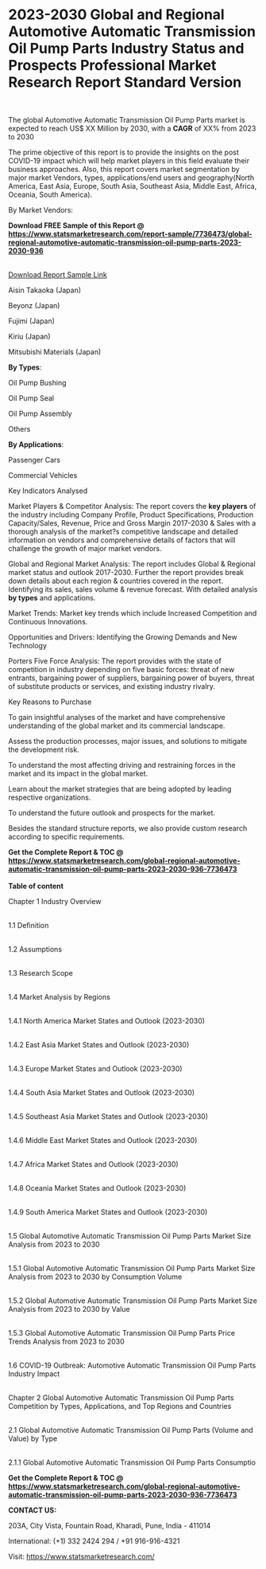 <h1>2023-2030 Global and Regional Automotive Automatic Transmission Oil Pump Parts Industry Status and Prospects Professional Market Research Report Standard Version</h1><br/><p>The global Automotive Automatic Transmission Oil Pump Parts market is expected to reach US$ XX Million by 2030, with a <strong>CAGR</strong> of XX% from 2023 to 2030</p><p>The prime objective of this report is to provide the insights on the post COVID-19 impact which will help market players in this field evaluate their business approaches. Also, this report covers market segmentation by major market Vendors, types, applications/end users and geography(North America, East Asia, Europe, South Asia, Southeast Asia, Middle East, Africa, Oceania, South America).</p><p>By Market Vendors:</p><div><b>Download FREE Sample of this Report @ <a href="https://www.statsmarketresearch.com/download-free-sample/7736473/global-regional-automotive-automatic-transmission-oil-pump-parts-2023-2030-936">https://www.statsmarketresearch.com/report-sample/7736473/global-regional-automotive-automatic-transmission-oil-pump-parts-2023-2030-936</a></b></div><br><p><a href="https://www.statsmarketresearch.com/download-free-sample/7736473/global-regional-automotive-automatic-transmission-oil-pump-parts-2023-2030-936">Download Report Sample Link</a></p><p>Aisin Takaoka (Japan)</p><p>Beyonz (Japan)</p><p>Fujimi (Japan)</p><p>Kiriu (Japan)</p><p>Mitsubishi Materials (Japan)</p><p><strong>By Types</strong>:</p><p>Oil Pump Bushing</p><p>Oil Pump Seal</p><p>Oil Pump Assembly</p><p>Others</p><p><strong><strong>By Applications</strong></strong>:</p><p>Passenger Cars</p><p>Commercial Vehicles</p><p>Key Indicators Analysed</p><p>Market Players & Competitor Analysis: The report covers the <strong>key players</strong> of the industry including Company Profile, Product Specifications, Production Capacity/Sales, Revenue, Price and Gross Margin 2017-2030 & Sales with a thorough analysis of the market?s competitive landscape and detailed information on vendors and comprehensive details of factors that will challenge the growth of major market vendors.</p><p>Global and Regional Market Analysis: The report includes Global & Regional market status and outlook 2017-2030. Further the report provides break down details about each region & countries covered in the report. Identifying its sales, sales volume & revenue forecast. With detailed analysis <strong>by types</strong> and applications.</p><p>Market Trends: Market key trends which include Increased Competition and Continuous Innovations.</p><p>Opportunities and Drivers: Identifying the Growing Demands and New Technology</p><p>Porters Five Force Analysis: The report provides with the state of competition in industry depending on five basic forces: threat of new entrants, bargaining power of suppliers, bargaining power of buyers, threat of substitute products or services, and existing industry rivalry.</p><p>Key Reasons to Purchase</p><p>To gain insightful analyses of the market and have comprehensive understanding of the global market and its commercial landscape.</p><p>Assess the production processes, major issues, and solutions to mitigate the development risk.</p><p>To understand the most affecting driving and restraining forces in the market and its impact in the global market.</p><p>Learn about the market strategies that are being adopted by leading respective organizations.</p><p>To understand the future outlook and prospects for the market.</p><p>Besides the standard structure reports, we also provide custom research according to specific requirements.</p><div><b>Get the Complete Report & TOC @ <a href="https://www.statsmarketresearch.com/global-regional-automotive-automatic-transmission-oil-pump-parts-2023-2030-936-7736473">https://www.statsmarketresearch.com/global-regional-automotive-automatic-transmission-oil-pump-parts-2023-2030-936-7736473</a></b></div><br><b>Table of content</b><p>Chapter 1 Industry Overview<br />
 
 <br>1.1 Definition<br />
 
 <br>1.2 Assumptions<br />
 
 <br>1.3 Research Scope<br />
 
 <br>1.4 Market Analysis by Regions<br />
 
 <br>1.4.1 North America Market States and Outlook (2023-2030)<br />
 
 <br>1.4.2 East Asia Market States and Outlook (2023-2030)<br />
 
 <br>1.4.3 Europe Market States and Outlook (2023-2030)<br />
 
 <br>1.4.4 South Asia Market States and Outlook (2023-2030)<br />
 
 <br>1.4.5 Southeast Asia Market States and Outlook (2023-2030)<br />
 
 <br>1.4.6 Middle East Market States and Outlook (2023-2030)<br />
 
 <br>1.4.7 Africa Market States and Outlook (2023-2030)<br />
 
 <br>1.4.8 Oceania Market States and Outlook (2023-2030)<br />
 
 <br>1.4.9 South America Market States and Outlook (2023-2030)<br />
 
 <br>1.5 Global Automotive Automatic Transmission Oil Pump Parts Market Size Analysis from 2023 to 2030<br />
 
 <br>1.5.1 Global Automotive Automatic Transmission Oil Pump Parts Market Size Analysis from 2023 to 2030 by Consumption Volume<br />
 
 <br>1.5.2 Global Automotive Automatic Transmission Oil Pump Parts Market Size Analysis from 2023 to 2030 by Value<br />
 
 <br>1.5.3 Global Automotive Automatic Transmission Oil Pump Parts Price Trends Analysis from 2023 to 2030<br />
 
 <br>1.6 COVID-19 Outbreak: Automotive Automatic Transmission Oil Pump Parts Industry Impact<br />
 
 <br>Chapter 2 Global Automotive Automatic Transmission Oil Pump Parts Competition by Types, Applications, and Top Regions and Countries<br />
 
 <br>2.1 Global Automotive Automatic Transmission Oil Pump Parts (Volume and Value) by Type<br />
 
 <br>2.1.1 Global Automotive Automatic Transmission Oil Pump Parts Consumptio<br><div><b>Get the Complete Report & TOC @ <a href="https://www.statsmarketresearch.com/global-regional-automotive-automatic-transmission-oil-pump-parts-2023-2030-936-7736473">https://www.statsmarketresearch.com/global-regional-automotive-automatic-transmission-oil-pump-parts-2023-2030-936-7736473</a></b></div></p>
 
 <b>CONTACT US:</b><br>
 
 203A, City Vista, Fountain Road, Kharadi, Pune, India - 411014 <br>
 
 International: (+1) 332 2424 294 / +91 916-916-4321<br>
 
 Visit: <a href="https://www.statsmarketresearch.com/">https://www.statsmarketresearch.com/</a>
 
 <br>